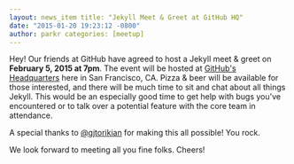 ```yaml
---
layout: news_item title: "Jekyll Meet & Greet at GitHub HQ"
date: "2015-01-20 19:23:12 -0800"
author: parkr categories: [meetup]
---
```


Hey! Our friends at GitHub have agreed to host a Jekyll meet & greet on
**February 5, 2015 at 7pm**. The event will be hosted at
[GitHub's Headquarters](https://goo.gl/maps/Bmy7i)
here in San Francisco, CA. Pizza & beer will be available for those interested, and there will be much time to sit and
chat about all things Jekyll. This would be an especially good time to get help with bugs you've encountered or to talk
over a potential feature with the core team in attendance.

A special thanks to [@gjtorikian](https://github.com/gjtorikian) for making this all possible! You rock.

We look forward to meeting all you fine folks. Cheers!

